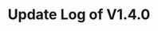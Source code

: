 ---
permalink: /wiki/posts/update-log/1-4-0
title: "Update Log of V1.4.0"
redirect_from:
  - /Posts/Old-Update-Log/1-4-0
  - /Posts/Update-Log/1-4-0
easy_links:
  list:
    - link_name: "V1.4"
      search:
        name: "V1.4.0"
update_published_at: "2019-07-06 21:30:00 +00:00"
post_created_at: "2021-04-16 00:00:00 +00:00"
post_updated_at: "2022-02-07 00:00:00 +00:00"
tags:
  - V1
update_log_data:
  version: "1.4.0"
  content:
    - title: "This update included..."
      id: "GenericList1"
      type: "Unordered_List_Old_Title"
      content:
        - text: "2 **ALL-NEW** Game Rooms which come with..."
        - text: "4 **ALL-NEW** Gamemodes which includes..."
          content:
            - text: "`Find The Right Color`"
            - text: "`Find The Right Color: Harder And Harder`"
            - text: "`Four Corners`"
            - text: "`Four Corners: Reversed`"
        - text: "(A way to get the Roblox experimental mode removed off Random Buildings And Parts’ page.)"
---